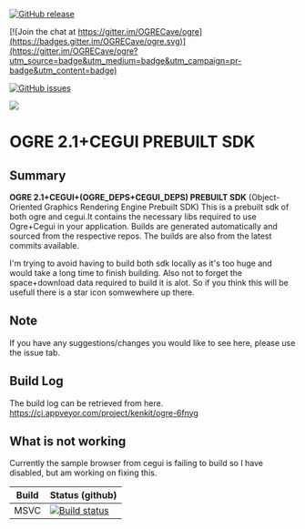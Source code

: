 [![GitHub release](https://img.shields.io/github/release/kenkit/ogre.svg)]()

[![Join the chat at https://gitter.im/OGRECave/ogre](https://badges.gitter.im/OGRECave/ogre.svg)](https://gitter.im/OGRECave/ogre?utm_source=badge&utm_medium=badge&utm_campaign=pr-badge&utm_content=badge)

[![GitHub issues](https://img.shields.io/github/issues-raw/kenkit/ogre.svg)]()

![](Docs/ogre-logo-wetfloor.gif)


# OGRE 2.1+CEGUI PREBUILT SDK
## Summary
**OGRE 2.1+CEGUI+(OGRE_DEPS+CEGUI_DEPS) PREBUILT SDK**
(Object-Oriented Graphics Rendering Engine Prebuilt SDK) 
This is a prebuilt sdk of both ogre and cegui.It contains the necessary libs required to use Ogre+Cegui in your application. 
Builds are generated automatically and sourced from the respective repos.
The builds are also from the latest commits available.

I'm trying to avoid having to build both sdk locally as it's too huge and would take a long time to finish building.
Also not to forget the space+download data required to build it is alot.
So if you think this will be usefull there is a star icon somwewhere up there.

## Note
If you have any suggestions/changes you would like to see here, please use the issue tab.

## Build Log
The build log can be retrieved from here.
https://ci.appveyor.com/project/kenkit/ogre-6fnyg
## What is not working
Currently the sample browser from cegui is failing to build so I have disabled, but am working on fixing this.

| Build | Status (github) |
|-------|-----------------|
| MSVC | [![Build status](https://ci.appveyor.com/api/projects/status/q4q8yqy7uad0utmd?svg=true)](https://ci.appveyor.com/project/kenkit/ogre-6fnyg)
